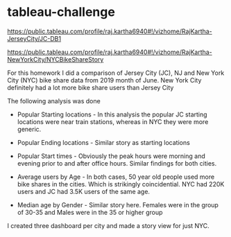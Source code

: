 # tableau-challenge
https://public.tableau.com/profile/raj.kartha6940#!/vizhome/RajKartha-JerseyCity/JC-DB1

https://public.tableau.com/profile/raj.kartha6940#!/vizhome/RajKartha-NewYorkCity/NYCBikeShareStory


For this homework I did a comparison of Jersey City (JC), NJ and New York City (NYC) bike share data from 2019 month of June.  New York City definitely had a lot more bike share users than Jersey City

The following analysis was done
- Popular Starting locations  - In this analysis the popular JC starting locations were near train stations, whereas in NYC they were more generic.

- Popular Ending locations - Similar story as starting locations

- Popular Start times - Obviously the peak hours were morning and evening prior to and after office hours.  Similar findings for both cities.

- Average users by Age - In both cases, 50 year old people used more bike shares in the cities.  Which is strikingly coincidential.  NYC had 220K users and JC had 3.5K users of the same age.

- Median age by Gender - Similar story here.  Females were in the group of 30-35 and Males were in the 35 or higher group

I created three dashboard per city and made a story view for just NYC.